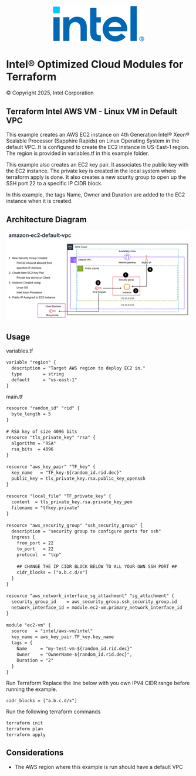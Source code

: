 <p align="center">
  <img src="https://github.com/intel/terraform-intel-aws-vm/blob/main/images/logo-classicblue-800px.png?raw=true" alt="Intel Logo" width="250"/>
</p>

# Intel® Optimized Cloud Modules for Terraform

© Copyright 2025, Intel Corporation

## Terraform Intel AWS VM - Linux VM in Default VPC

This example creates an AWS EC2 instance on 4th Generation Intel® Xeon® Scalable Processor (Sapphire Rapids) on Linux Operating System in the default VPC. It is configured to create the EC2 instance in US-East-1 region. The region is provided in variables.tf in this example folder.

This example also creates an EC2 key pair. It associates the public key with the EC2 instance. The private key is created in the local system where terraform apply is done. It also creates a new scurity group to open up the SSH port 22 to a specific IP CIDR block.

In this example, the tags Name, Owner and Duration are added to the EC2 instance when it is created.

## Architecture Diagram
<p align="center">
  <img src="https://github.com/intel/terraform-intel-aws-vm/blob/main/images/amazon-ec2-default-vpc.png?raw=true" alt="amazon-ec2-default-vpc" width="750"/>
</p>

## Usage

variables.tf

```hcl
variable "region" {
  description = "Target AWS region to deploy EC2 in."
  type        = string
  default     = "us-east-1"
}
```
main.tf
```hcl
resource "random_id" "rid" {
  byte_length = 5
}

# RSA key of size 4096 bits
resource "tls_private_key" "rsa" {
  algorithm = "RSA"
  rsa_bits  = 4096
}

resource "aws_key_pair" "TF_key" {
  key_name   = "TF_key-${random_id.rid.dec}"
  public_key = tls_private_key.rsa.public_key_openssh
}

resource "local_file" "TF_private_key" {
  content  = tls_private_key.rsa.private_key_pem
  filename = "tfkey.private"
}

resource "aws_security_group" "ssh_security_group" {
  description = "security group to configure ports for ssh"
  ingress {
    from_port = 22
    to_port   = 22
    protocol  = "tcp"

    ## CHANGE THE IP CIDR BLOCK BELOW TO ALL YOUR OWN SSH PORT ##
    cidr_blocks = ["a.b.c.d/x"]
  }
}

resource "aws_network_interface_sg_attachment" "sg_attachment" {
  security_group_id    = aws_security_group.ssh_security_group.id
  network_interface_id = module.ec2-vm.primary_network_interface_id
}

module "ec2-vm" {
  source   = "intel/aws-vm/intel"
  key_name = aws_key_pair.TF_key.key_name
  tags = {
    Name     = "my-test-vm-${random_id.rid.dec}"
    Owner    = "OwnerName-${random_id.rid.dec}",
    Duration = "2"
  }
}
```



Run Terraform
Replace the line below with you own IPV4 CIDR range before running the example.

```hcl
cidr_blocks = ["a.b.c.d/x"]
```

Run the following terraform commands
```hcl
terraform init  
terraform plan
terraform apply  
```
## Considerations
- The AWS region where this example is run should have a default VPC
